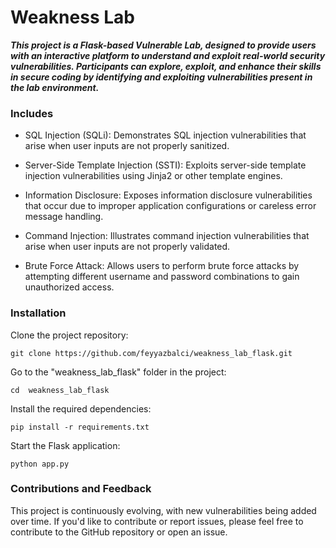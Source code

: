 # Weakness Lab
***This project is a Flask-based Vulnerable Lab, designed to provide users with an interactive platform to understand and exploit real-world security vulnerabilities. Participants can explore, exploit, and enhance their skills in secure coding by identifying and exploiting vulnerabilities present in the lab environment.***

### Includes

* SQL Injection (SQLi): Demonstrates SQL injection vulnerabilities that arise when user inputs are not properly sanitized.
  
* Server-Side Template Injection (SSTI): Exploits server-side template injection vulnerabilities using Jinja2 or other template engines.

* Information Disclosure: Exposes information disclosure vulnerabilities that occur due to improper application configurations or careless error message handling.

* Command Injection: Illustrates command injection vulnerabilities that arise when user inputs are not properly validated.

* Brute Force Attack: Allows users to perform brute force attacks by attempting different username and password combinations to gain unauthorized access.

### Installation
 
Clone the project repository:
```
git clone https://github.com/feyyazbalci/weakness_lab_flask.git
```

Go to the "weakness_lab_flask" folder in the project:
```
cd  weakness_lab_flask
```
Install the required dependencies:
```
pip install -r requirements.txt
 ```
Start the Flask application:
```
python app.py
```

### Contributions and Feedback

This project is continuously evolving, with new vulnerabilities being added over time. If you'd like to contribute or report issues, please feel free to contribute to the GitHub repository or open an issue.



